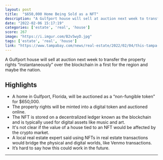 ```yaml
---
layout: post
title:  "$650,000 Home Being Sold as a NFT"
description: "A Gulfport house will sell at auction next week to transfer the property rights “instantaneously” over the blockchain in a first for the region and maybe the nation."
date: "2022-02-06 15:17:19"
categories: ['estate', 'real', 'house']
score: 267
image: "https://i.imgur.com/B2v5wyD.jpg"
tags: ['estate', 'real', 'house']
link: "https://www.tampabay.com/news/real-estate/2022/02/04/this-tampa-bay-home-is-being-sold-as-an-nft/"
---
```


A Gulfport house will sell at auction next week to transfer the property rights “instantaneously” over the blockchain in a first for the region and maybe the nation.

## Highlights

- A home in Gulfport, Florida, will be auctioned as a “non-fungible token” for $650,000.
- The property rights will be minted into a digital token and auctioned online.
- The NFT is stored on a decentralized ledger known as the blockchain and is typically used for digital assets like music and art.
- It's not clear if the value of a house tied to an NFT would be affected by the crypto market.
- A local real estate expert said using NFTs in real estate transactions would bridge the physical and digital worlds, like Venmo transactions.
- It’s hard to say how this could work in the future.

---
